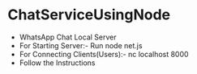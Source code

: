# ChatServiceUsingNode
- WhatsApp Chat Local Server
- For Starting Server:- Run node net.js
- For Connecting Clients(Users):-  nc localhost 8000
- Follow the Instructions
